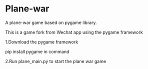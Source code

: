# Plane-war
A plane-war game based on pygame library.

This is a game fork from Wechat app using the pygame framework 

1.Download the pygame framework 

pip install pygame in command

2.Run plane_main.py to start the plane war game 

